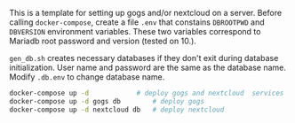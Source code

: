 This is a template for setting up gogs and/or nextcloud on a server.
Before calling `docker-compose`, create a file `.env` that constains 
`DBROOTPWD` and `DBVERSION` environment variables. These two variables
correspond to Mariadb root password and version (tested on 10.).

`gen_db.sh` creates necessary databases if they don't exit during database
initialization. User name and password are the same as the database name.
Modify `.db.env` to change database name.

```bash
docker-compose up -d 			# deploy gogs and nextcloud  services
docker-compose up -d gogs db 		# deploy gogs
docker-compose up -d nextcloud db	# deploy nextcloud
```

